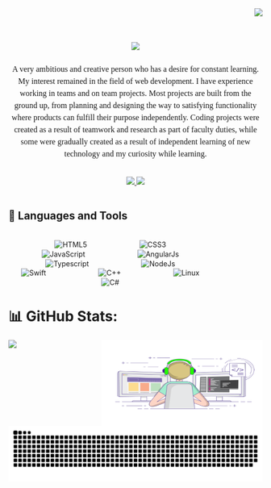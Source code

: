 <div>
   <img align = "right" src="https://visitor-badge.laobi.icu/badge?page_id=KarloMikec.Karlo-Mikec"/>
<br>
   <h1 align="center">
    <img src="https://readme-typing-svg.herokuapp.com/?font=Righteous&size=35&center=true&vCenter=true&width=500&height=70&duration=4000&lines=Hi+There!+👋;+I'm+Karlo+Mikec!;" />
</h1> 
<div align="center">
   <p style="font-family: serif; font-size: 16px; line-height: 1.5;">
A very ambitious and creative person who has a desire for constant learning. My interest remained in the field of web development. I have experience working in teams and on team projects. Most projects are built from the ground up, from planning and designing the way to satisfying functionality where products can fulfill their purpose independently. Coding projects were created as a result of teamwork and research as part of faculty duties, while some were gradually created as a result of independent learning of new technology and my curiosity while learning.
   </p>
</div>
<br>
   <div align="center"> 
     <a href="karlo.mikec18@gmail.com" target="_blank">
       <img src="https://img.shields.io/badge/Gmail-333333?style=for-the-badge&logo=gmail&logoColor=red" />
     </a>
     <a href="https://www.linkedin.com/in/karlomikec/" target="_blank">
       <img src="https://img.shields.io/badge/LinkedIn-0077B5?style=for-the-badge&logo=linkedin&logoColor=white" target="_blank" />
     </a>
   </div>
</div>

<br>


<h2 align="left"> 🧰 Languages and Tools </h2>

<br/>
<div align="center">
   <img align="center" alt="HTML5" width="50px" style="padding-right:100px;" src="https://cdn.jsdelivr.net/gh/devicons/devicon/icons/html5/html5-plain.svg" />
   <img align="center" alt="CSS3" width="50px" style="padding-right:100px;" src="https://cdn.jsdelivr.net/gh/devicons/devicon/icons/css3/css3-plain.svg" />
   <img align="center" alt="JavaScript" width="50px" style="padding-right:100px;" src="https://cdn.jsdelivr.net/gh/devicons/devicon/icons/javascript/javascript-plain.svg" />
   <img align="center" alt="AngularJs" width="50px" style="padding-right:100px;" src="https://cdn.jsdelivr.net/gh/devicons/devicon/icons/angularjs/angularjs-plain.svg" />
   <img align="center" alt="Typescript" width="50px" style="padding-right:100px;" src="https://cdn.jsdelivr.net/gh/devicons/devicon/icons/typescript/typescript-plain.svg" />
   <img align="center" alt="NodeJs" width="50px" style="padding-right:100px;" src="https://cdn.jsdelivr.net/gh/devicons/devicon/icons/nodejs/nodejs-original.svg" />
   <img align="center" alt="Swift" width="50px" style="padding-right:100px;" src="https://cdn.jsdelivr.net/gh/devicons/devicon@latest/icons/swift/swift-original.svg" />
   <img align="center" alt="C++" width="50px" style="padding-right:100px;" src="https://cdn.jsdelivr.net/gh/devicons/devicon@latest/icons/cplusplus/cplusplus-original.svg"" />
   <img align="center" alt="Linux" width="50px" style="padding-right:100px;" src="https://cdn.jsdelivr.net/gh/devicons/devicon/icons/linux/linux-original.svg" />
  <img align="center" alt="C#" width="50px" style="padding-right:100px;" src="https://cdn.jsdelivr.net/gh/devicons/devicon@latest/icons/csharp/csharp-original.svg" />
</div>

# 📊 GitHub Stats:
 ![](https://github-readme-stats.vercel.app/api/top-langs/?username=KarloMikec&theme=dark&hide_border=false&include_all_commits=false&count_private=false&layout=compact) 
 <img align="right" alt="Coding" width="320" height="170"  src="https://raw.githubusercontent.com/devSouvik/devSouvik/master/gif3.gif">
 <br>
 <br>
 ###
 <img align="center" src="https://raw.githubusercontent.com/KarloMikec/KarloMikec/output/snake.svg" alt="Snake animation" />

